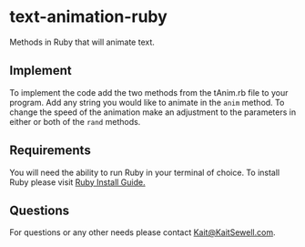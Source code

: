 # text-animation-ruby
Methods in Ruby that will animate text.

## Implement
To implement the code add the two methods from the tAnim.rb file to your program.  Add any string you would like to animate in the ```anim``` method. To change the speed of the animation make an adjustment to the parameters in either or both of the ```rand``` methods. 

## Requirements
You will need the ability to run Ruby in your terminal of choice.  To install Ruby please visit [Ruby Install Guide.](https://www.ruby-lang.org/en/documentation/installation/ "Ruby Install Guide")

## Questions
For questions or any other needs please contact Kait@KaitSewell.com.
